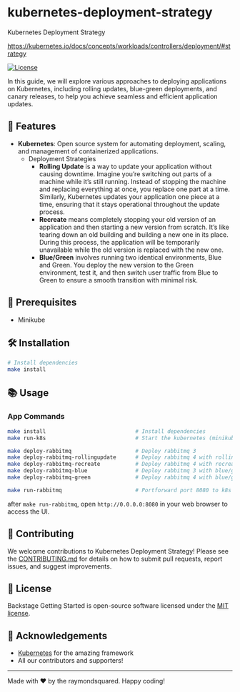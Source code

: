 # kubernetes-deployment-strategy

Kubernetes Deployment Strategy

https://kubernetes.io/docs/concepts/workloads/controllers/deployment/#strategy

[![License](https://img.shields.io/badge/License-MIT-green.svg)](https://opensource.org/licenses/mit)

In this guide, we will explore various approaches to deploying applications on Kubernetes, including rolling updates, blue-green deployments, and canary releases, to help you achieve seamless and efficient application updates.

## 🚀 Features

- **Kubernetes**: Open source system for automating deployment, scaling, and management of containerized applications.
  - Deployment Strategies
    - **Rolling Update** is a way to update your application without causing downtime. Imagine you’re switching out parts of a machine while it’s still running. Instead of stopping the machine and replacing everything at once, you replace one part at a time. Similarly, Kubernetes updates your application one piece at a time, ensuring that it stays operational throughout the update process.
    - **Recreate** means completely stopping your old version of an application and then starting a new version from scratch. It’s like tearing down an old building and building a new one in its place. During this process, the application will be temporarily unavailable while the old version is replaced with the new one.
    - **Blue/Green** involves running two identical environments, Blue and Green. You deploy the new version to the Green environment, test it, and then switch user traffic from Blue to Green to ensure a smooth transition with minimal risk.

## 🧰 Prerequisites

- Minikube

## 🛠 Installation

```bash
# Install dependencies
make install
```

## 📚 Usage

### App Commands

```bash
make install                            # Install dependencies
make run-k8s                            # Start the kubernetes (minikube)

make deploy-rabbitmq                    # Deploy rabbitmq 3
make deploy-rabbitmq-rollingupdate      # Deploy rabbitmq 4 with rolling update strategy
make deploy-rabbitmq-recreate           # Deploy rabbitmq 4 with recreate strategy
make deploy-rabbitmq-blue               # Deploy rabbitmq 3 with blue/green strategy (blue)
make deploy-rabbitmq-green              # Deploy rabbitmq 4 with blue/green strategy (green)

make run-rabbitmq                       # Portforward port 8080 to k8s service
```

after `make run-rabbitmq`, open `http://0.0.0.0:8080` in your web browser to access the UI.

## 🤝 Contributing

We welcome contributions to Kubernetes Deployment Strategy! Please see the [CONTRIBUTING.md](CONTRIBUTING.md) for details on how to submit pull requests, report issues, and suggest improvements.

## 📜 License

Backstage Getting Started is open-source software licensed under the [MIT license](http://www.apache.org/licenses/mit).

## 🙏 Acknowledgements

- [Kubernetes](https://kubernetes.io/) for the amazing framework
- All our contributors and supporters!

---

Made with ❤️ by the raymondsquared. Happy coding!

